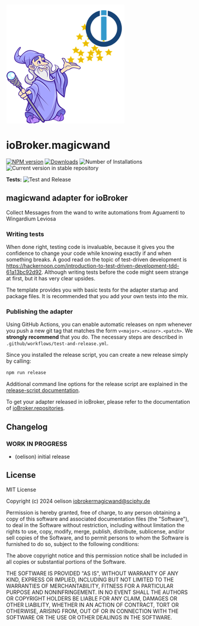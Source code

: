 ![Logo](admin/magicwand.png)

# ioBroker.magicwand

[![NPM version](https://img.shields.io/npm/v/iobroker.magicwand.svg)](https://www.npmjs.com/package/iobroker.magicwand)
[![Downloads](https://img.shields.io/npm/dm/iobroker.magicwand.svg)](https://www.npmjs.com/package/iobroker.magicwand)
![Number of Installations](https://iobroker.live/badges/magicwand-installed.svg)
![Current version in stable repository](https://iobroker.live/badges/magicwand-stable.svg)

**Tests:** ![Test and Release](https://github.com/oelison/ioBroker.magicwand/workflows/Test%20and%20Release/badge.svg)

## magicwand adapter for ioBroker

Collect Messages from the wand to write automations from Aguamenti to Wingardium Leviosa

### Writing tests

When done right, testing code is invaluable, because it gives you the
confidence to change your code while knowing exactly if and when
something breaks. A good read on the topic of test-driven development
is https://hackernoon.com/introduction-to-test-driven-development-tdd-61a13bc92d92.
Although writing tests before the code might seem strange at first, but it has very
clear upsides.

The template provides you with basic tests for the adapter startup and package files.
It is recommended that you add your own tests into the mix.

### Publishing the adapter

Using GitHub Actions, you can enable automatic releases on npm whenever you push a new git tag that matches the form
`v<major>.<minor>.<patch>`. We **strongly recommend** that you do. The necessary steps are described in `.github/workflows/test-and-release.yml`.

Since you installed the release script, you can create a new
release simply by calling:

```bash
npm run release
```

Additional command line options for the release script are explained in the
[release-script documentation](https://github.com/AlCalzone/release-script#command-line).

To get your adapter released in ioBroker, please refer to the documentation
of [ioBroker.repositories](https://github.com/ioBroker/ioBroker.repositories#requirements-for-adapter-to-get-added-to-the-latest-repository).

## Changelog

<!--
    Placeholder for the next version (at the beginning of the line):
    ### **WORK IN PROGRESS**
-->

### **WORK IN PROGRESS**

-   (oelison) initial release

## License

MIT License

Copyright (c) 2024 oelison <iobrokermagicwand@sciphy.de>

Permission is hereby granted, free of charge, to any person obtaining a copy
of this software and associated documentation files (the "Software"), to deal
in the Software without restriction, including without limitation the rights
to use, copy, modify, merge, publish, distribute, sublicense, and/or sell
copies of the Software, and to permit persons to whom the Software is
furnished to do so, subject to the following conditions:

The above copyright notice and this permission notice shall be included in all
copies or substantial portions of the Software.

THE SOFTWARE IS PROVIDED "AS IS", WITHOUT WARRANTY OF ANY KIND, EXPRESS OR
IMPLIED, INCLUDING BUT NOT LIMITED TO THE WARRANTIES OF MERCHANTABILITY,
FITNESS FOR A PARTICULAR PURPOSE AND NONINFRINGEMENT. IN NO EVENT SHALL THE
AUTHORS OR COPYRIGHT HOLDERS BE LIABLE FOR ANY CLAIM, DAMAGES OR OTHER
LIABILITY, WHETHER IN AN ACTION OF CONTRACT, TORT OR OTHERWISE, ARISING FROM,
OUT OF OR IN CONNECTION WITH THE SOFTWARE OR THE USE OR OTHER DEALINGS IN THE
SOFTWARE.
